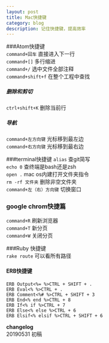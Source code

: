 ```yaml
---
layout: post
title: Mac快捷键
category: blog
description: 记住快捷键，提高效率  
---
```


###Atom快捷键   
`command+回车`  直接进入下一行       
`command+[]` 多行缩进     
`command+/`  选中文件全部注释    
`command+shift+f` 在整个工程中查找  
##### 删除和剪切 
`ctrl+shift+K`  删除当前行  
##### 导航  
`command+左方向键`  光标移到最左边    
`command+右方向键`  光标移到最右边 

###terminal快捷键
`alias`  查git简写  
`echo 0` 查终端是bash还是zsh  
`open .`   mac os内建打开文件夹指令   
`rm -rf 文件夹`  删除非空文件夹   
`command+左（右）方向键` 切换窗口     
 
### google chrom快捷篇   
 `command+R`  刷新浏览器  
 `command+T`  新分页   
 `command+W`  关闭分页  
 
###Ruby 快捷键  
`rake route`  可以看所有路径  
#### ERB快捷键 
```
ERB Output<%= %>CTRL + SHIFT + . 
ERB Eval<% %>CTRL + . 
ERB Comment<%# %>CTRL + SHIFT + 3 
ERB End<% end %>CTRL + 8 
ERB If<% if %>CTRL + 7 
ERB Else<% else %>CTRL + 6 
ERB Elsif<% elsif %>CTRL + SHIFT + 6

```

**changelog**  
20190531 初稿  

